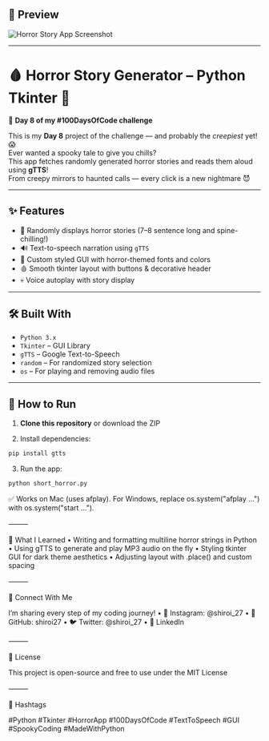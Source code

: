 ## 📸 Preview  
![Horror Story App Screenshot](https://github.com/user-attachments/assets/3e96177c-93a4-469d-a01b-8a0787253803)


---

# 🩸 Horror Story Generator – Python Tkinter 👻  
🚀 **Day 8 of my #100DaysOfCode challenge**

This is my **Day 8** project of the challenge — and probably the *creepiest* yet! 😱  
Ever wanted a spooky tale to give you chills?  
This app fetches randomly generated horror stories and reads them aloud using **gTTS**!  
From creepy mirrors to haunted calls — every click is a new nightmare 😈

---

## ✨ Features  
- 🧠 Randomly displays horror stories (7–8 sentence long and spine-chilling!)  
- 🔊 Text-to-speech narration using `gTTS`  
- 🧾 Custom styled GUI with horror-themed fonts and colors  
- 🩸 Smooth tkinter layout with buttons & decorative header  
- 💀 Voice autoplay with story display

---

## 🛠️ Built With  
- `Python 3.x`  
- `Tkinter` – GUI Library  
- `gTTS` – Google Text-to-Speech  
- `random` – For randomized story selection  
- `os` – For playing and removing audio files

---

## 🚀 How to Run

1. **Clone this repository** or download the ZIP
   
2. Install dependencies:
```bash
pip install gtts
```
3. Run the app:
```bash
python short_horror.py
```
✅ Works on Mac (uses afplay). For Windows, replace os.system("afplay ...") with os.system("start ...").

⸻

🧠 What I Learned
	•	Writing and formatting multiline horror strings in Python
	•	Using gTTS to generate and play MP3 audio on the fly
	•	Styling tkinter GUI for dark theme aesthetics
	•	Adjusting layout with .place() and custom spacing

⸻

🤝 Connect With Me

I’m sharing every step of my coding journey!
	•	🐍 Instagram: @shiroi_27
	•	💼 GitHub: shiroi27
	•	🐦 Twitter: @shiroi_27
	•	💼 LinkedIn

⸻

📜 License

This project is open-source and free to use under the MIT License

⸻

📌 Hashtags

#Python #Tkinter #HorrorApp #100DaysOfCode #TextToSpeech #GUI #SpookyCoding #MadeWithPython
